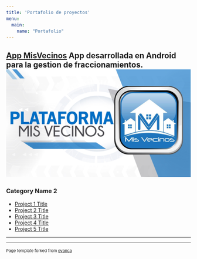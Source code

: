 ```yaml
---
title: 'Portafolio de proyectos'
menu:
  main:
    name: "Portafolio"
---
```


[App MisVecinos](https://appmisvecinos.com/)
App desarrollada en Android para la gestion de fraccionamientos.
![imagen](https://raw.githubusercontent.com/JS2202/my_launchx_blog/master/static/images/missveci.jpg)
---

### Category Name 2

- [Project 1 Title](http://example.com/)
- [Project 2 Title](http://example.com/)
- [Project 3 Title](http://example.com/)
- [Project 4 Title](http://example.com/)
- [Project 5 Title](http://example.com/)

---




---
<p style="font-size:11px">Page template forked from <a href="https://github.com/evanca/quick-portfolio">evanca</a></p>
<!-- Remove above link if you don't want to attibute -->